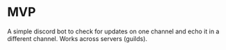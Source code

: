 # MVP
A simple discord bot to check for updates on one channel and echo it in a different channel.  Works across servers (guilds).
